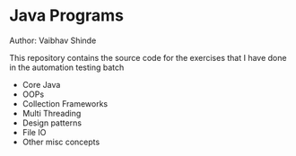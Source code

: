 # Java Programs

Author: Vaibhav Shinde

This repository contains the source code for the exercises that I have done in the automation testing batch
- Core Java
- OOPs
- Collection Frameworks
- Multi Threading
- Design patterns
- File IO
- Other misc concepts 